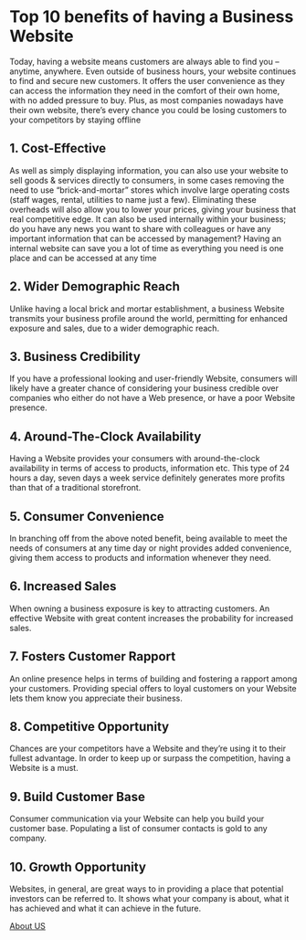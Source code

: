                                                                        
<h1> Top 10 benefits of having a Business Website</h1>

Today, having a website means customers are always able to find you – anytime, anywhere. Even outside of business hours, your website continues to find and secure new customers. It offers the user convenience as they can access the information they need in the comfort of their own home, with no added pressure to buy. Plus, as most companies nowadays have their own website, there’s every chance you could be losing customers to your competitors by staying offline


<h2>1. Cost-Effective</h2>
<p>As well as simply displaying information, you can also use your website to sell goods & services directly to consumers, in some cases removing the need to use “brick-and-mortar” stores which involve large operating costs (staff wages, rental, utilities to name just a few). Eliminating these overheads will also allow you to lower your prices, giving your business that real competitive edge. It can also be used internally within your business; do you have any news you want to share with colleagues or have any important information that can be accessed by management? Having an internal website can save you a lot of time as everything you need is one place and can be accessed at any time</P>

<h2>2. Wider Demographic Reach</h2>
<p>Unlike having a local brick and mortar establishment, a business Website transmits your business profile around the world, permitting for enhanced exposure and sales, due to a wider demographic reach.</P>
<h2>3. Business Credibility</h2>
<p>If you have a professional looking and user-friendly Website, consumers will likely have a greater chance of considering your business credible over companies who either do not have a Web presence, or have a poor Website presence.</P>
<h2>4. Around-The-Clock Availability</h2>
<p>Having a Website provides your consumers with around-the-clock availability in terms of access to products, information etc. This type of 24 hours a day, seven days a week service definitely generates more profits than that of a traditional storefront.</p>
<h2>5. Consumer Convenience</h2>
<p>In branching off from the above noted benefit, being available to meet the needs of consumers at any time day or night provides added convenience, giving them access to products and information whenever they need.</p>
<h2>6. Increased Sales</h2>
When owning a business exposure is key to attracting customers. An effective Website with great content increases the probability for increased sales.
<h2>7. Fosters Customer Rapport</h2>
An online presence helps in terms of building and fostering a rapport among your customers. Providing special offers to loyal customers on your Website lets them know you appreciate their business.
<h2>8. Competitive Opportunity</h2>
Chances are your competitors have a Website and they’re using it to their fullest advantage. In order to keep up or surpass the competition, having a Website is a must.
<h2>9. Build Customer Base</h2>
Consumer communication via your Website can help you build your customer base. Populating a list of consumer contacts is gold to any company.
<h2>10. Growth Opportunity</h2>
Websites, in general, are great ways to in providing a place that potential investors can be referred to. It shows what your company is about, what it has achieved and what it can achieve in the future.



[About US](about.md)

